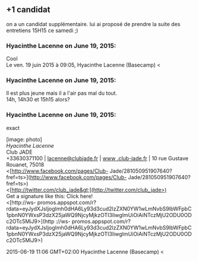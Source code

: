 ## +1 candidat



on a un candidat supplémentaire. lui ai proposé de prendre la suite des
entretiens 15H15 ce samedi ;)



### **Hyacinthe Lacenne** on June 19, 2015:



Cool  
Le ven. 19 juin 2015 à 09:05, Hyacinthe Lacenne (Basecamp) &lt;



### **Hyacinthe Lacenne** on June 19, 2015:



Il est plus jeune mais il a l'air pas mal du tout.  
14h, 14h30 et 15h15 alors?



### **Hyacinthe Lacenne** on June 19, 2015:



exact  
  
[image: photo]  
*Hyacinthe Lacenne*  
Club JADE  
+33630371100 | [lacenne@clubjade.fr](mailto:lacenne@clubjade.fr) | [www
.club-jade.fr](http://www.club-jade.fr) | 10 rue Gustave  
Rouanet, 75018  
&lt;[http://www.facebook.com/pages/Club-
Jade/281050951907640?fref=ts&gt;](http://www.facebook.com/pages/Club-
Jade/281050951907640?fref=ts>)  
&lt;[http://twitter.com/club_jade&gt;](http://twitter.com/club_jade>)  
Get a signature like this: Click here!  
&lt;[http://ws-
promos.appspot.com/r?rdata=eyJydXJsIjogImh0dHA6Ly93d3cud2lzZXN0YW1wLmNvbS9lbWFpbC1pbnN0YWxsP3dzX25jaWQ9NjcyMjkzOTI3IiwgImUiOiAiNTczMjU2ODU0ODc2OTc5MiJ9&gt;](http
://ws-
promos.appspot.com/r?rdata=eyJydXJsIjogImh0dHA6Ly93d3cud2lzZXN0YW1wLmNvbS9lbWFpbC1pbnN0YWxsP3dzX25jaWQ9NjcyMjkzOTI3IiwgImUiOiAiNTczMjU2ODU0ODc2OTc5MiJ9>)  
  
2015-06-19 11:06 GMT+02:00 Hyacinthe Lacenne (Basecamp) &lt;



